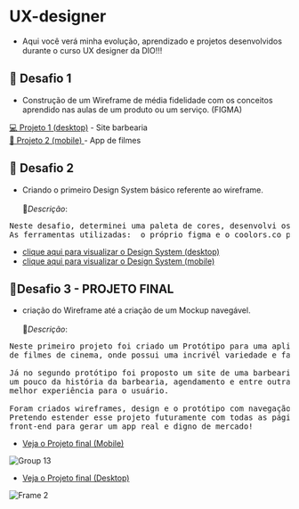 # UX-designer
- Aqui você verá minha evolução, aprendizado e projetos desenvolvidos durante o curso UX designer da DIO!!!


## 🎯 Desafio 1 

 - Construção de um Wireframe de média fidelidade com os conceitos aprendido nas aulas de um produto ou um serviço. (FIGMA)

<a href="https://www.figma.com/file/3OGIBr1f4mjeP5WCbm8CFC/Wireframe---Barbearia?node-id=2%3A2&t=WlwXUqJzJXs4cm8u-1">💻  Projeto 1 (desktop)</a> - Site barbearia <br>
<a href="https://www.figma.com/file/YYEZBvEKh8SYXkHEs6jw3V/Untitled?node-id=95%3A269&t=WlwXUqJzJXs4cm8u-1">📱  Projeto 2 (mobile) </a> - App de filmes


## 🎯 Desafio 2 

- Criando o primeiro Design System básico referente ao wireframe.<br><br>
📑<i>Descrição</i>:<br>
<pre>
Neste desafio, determinei uma paleta de cores, desenvolvi os botões e os ícones , a tipografia e a fonte. 
As ferramentas utilizadas:  o próprio figma e o coolors.co para a escolha das cores e verificação de contraste das mesmas.</pre>

- <a href="https://user-images.githubusercontent.com/124079997/234853610-1c94fb47-cf94-4dee-b8ad-594cb64c9f8d.png">clique aqui para visualizar o Design System (desktop)</a> <br>
- <a href="https://user-images.githubusercontent.com/124079997/234856038-08e83684-8e95-493d-8031-4f0a631801b9.png"> clique aqui para visualizar o Design System (mobile)</a>


## 🎯Desafio 3 - PROJETO FINAL

- criação do Wireframe até a criação de um Mockup navegável.<br><br>
📑<i>Descrição</i>:<br>
<pre>
Neste primeiro projeto foi criado um Protótipo para uma aplicação mobile. Resolvi produzir um app para comprar ingressos 
de filmes de cinema, onde possui uma incrivél variedade e facilidade na hora de procurar o que você deseja.

Já no segundo protótipo foi proposto um site de uma barbearia com todas suas informações de localização, barbeiros, 
um pouco da história da barbearia, agendamento e entre outras. Sempre apresentando o serviço da melhor forma e com a
melhor experiência para o usuário. 

Foram criados wireframes, design e o protótipo com navegação totalmente fluida e com animações.
Pretendo estender esse projeto futuramente com todas as páginas necessárias e mesclar todos os conhecimentos do back-end e 
front-end para gerar um app real e digno de mercado! </pre>

- <a href="https://www.figma.com/file/YYEZBvEKh8SYXkHEs6jw3V/Untitled?node-id=0%3A1&t=Df7rCrGZVGGp0jIa-1">Veja o Projeto final (Mobile)</a>

![Group 13](https://user-images.githubusercontent.com/124079997/234858445-14959c6d-a194-498b-908f-46faac8284d8.png)



- <a href="https://www.figma.com/file/3OGIBr1f4mjeP5WCbm8CFC/Wireframe---Barbearia?node-id=23%3A62&t=Df7rCrGZVGGp0jIa-1">Veja o Projeto final (Desktop)</a>

![Frame 2](https://user-images.githubusercontent.com/124079997/234860783-835cf436-5e1d-4fc1-9f1e-e45adea20bed.png)







